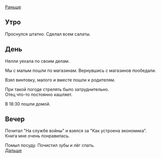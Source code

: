 [Раньше](2020.11.03.md)  
## Утро
Проснулся штатно. Сделал всем салаты.
## День
Нелли уехала по своим делам.

Мы с малым пошли по магазинам. Вернувшись с магазинов пообедали.

Взял винтовку, малого и вместе пошли к родителям.

При такой погоде стрелять было затруднительно.  
Отец что-то постоянно кашляет.

В 18:30 пошли домой.
## Вечер
Почитал "На службе войны" и взялся за "Как устроена экономика". Книга мне очень понравилась.

Помыл посуду. Почистил зубы и лёг спать.  
[Дальше](2020.11.05.md)